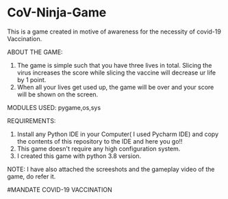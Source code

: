 # CoV-Ninja-Game

This is a game created in motive of awareness for the necessity of covid-19 Vaccination.

ABOUT THE GAME:
1. The game is simple such that you have three lives in total. Slicing the virus increases the score while slicing the vaccine will decrease ur life by 1 point. 
2. When all your lives get used up, the game will be over and your score will be shown on the screen.

MODULES USED:
pygame,os,sys

REQUIREMENTS:
1. Install any Python IDE in your Computer( I used Pycharm IDE) and copy the contents of this repository to the IDE and here you go!!
2. This game doesn't require any high configuration system.
3. I created this game with python 3.8 version.

NOTE:
I have also attached the screeshots and the gameplay video of the game, do refer it.

#MANDATE COVID-19 VACCINATION



